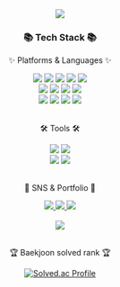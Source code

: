 <div align=center>
 	<img src="https://capsule-render.vercel.app/api?type=waving&color=auto&height=200&section=header&text=Hwangsongsong%20Github!&fontSize=70" />
</div>
<div align=center>
	<h3>📚 Tech Stack 📚</h3>
	<p>✨ Platforms & Languages ✨</p>
</div>
<div align="center">
	<img src="https://img.shields.io/badge/Java-007396?style=flat&logo=Conda-Forge&logoColor=white" />
	<img src="https://img.shields.io/badge/HTML5-E34F26?style=flat&logo=HTML5&logoColor=white" />
	<img src="https://img.shields.io/badge/CSS3-1572B6?style=flat&logo=CSS3&logoColor=white" />
	<img src="https://img.shields.io/badge/JavaScript-F7DF1E?style=flat&logo=JavaScript&logoColor=white" />
	<img src="https://img.shields.io/badge/jQuery-0769AD?style=flat&logo=jQuery&logoColor=white" />
	<br>
	<img src="https://img.shields.io/badge/TypeScript-3178C6?style=flat&logo=TypeScript&logoColor=white" />
	<img src="https://img.shields.io/badge/Bootstrap-7952B3?style=flat&logo=Bootstrap&logoColor=white" />
	<img src="https://img.shields.io/badge/Vue.js-4FC08D?style=flat&logo=Vue.js&logoColor=white" />
	<img src="https://img.shields.io/badge/React.js-61DAFB?style=flat&logo=React&logoColor=white" />
	<br>
	<img src="https://img.shields.io/badge/Node.js-339933?style=flat&logo=Node.js&logoColor=white" />
	<img src="https://img.shields.io/badge/MySQL-4479A1?style=flat&logo=MySQL&logoColor=white" />
	<img src="https://img.shields.io/badge/MongoDB-47A248?style=flat&logo=MongoDB&logoColor=white" />
	<img src="https://img.shields.io/badge/Next.js-000000?style=flat&logo=Next.js&logoColor=white" />
</div>
<br>
<div align=center>
	<p>🛠 Tools 🛠</p>
</div>
<div align=center>
	<img src="https://img.shields.io/badge/GitHub-181717?style=flat&logo=GitHub&logoColor=white" />
	<img src="https://img.shields.io/badge/IntelliJ%20IDEA-2A2A2A?style=flat&logo=IntellijIDEA&logoColor=white" />
  	<br>
	<img src="https://img.shields.io/badge/Eclipse%20IDE-2C2255?style=flat&logo=EclipseIDE&logoColor=white" />
	<img src="https://img.shields.io/badge/Visual%20Studio%20Code-007ACC?style=flat&logo=VisualStudioCode&logoColor=white" />
</div>
<br>
<div align=center>
	<p>🎨 SNS & Portfolio 🎨</p>
</div>
<div align=center>
	<a href="https://www.instagram.com/__injae/">
		<img src="https://img.shields.io/badge/Instagram-E4405F?style=flat&logo=Instagram&logoColor=white" />
	</a>
	<a href="mailto:ijhwang98@gmail.com">
		<img src="https://img.shields.io/badge/Mail-30B980?style=flat&logo=Gmail&logoColor=white" />
	</a>
	<a href="https://hwangsongsong.notion.site/2688dd13a9f44790891b6f84ae8b8062?v=53ad22d0682546739f9620e6ff81df1d">
		<img src="https://img.shields.io/badge/Notion-2E3340?style=flat&logo=Notion&logoColor=white" />
	</a>
	<br>
</div>
<div align=center>
	<br>
	<img src="https://github-readme-stats.vercel.app/api/top-langs/?username=hij2696&layout=compact">
	<br>
	<br>
<p>🏆 Baekjoon solved rank 🏆</p>
	
[![Solved.ac Profile](http://mazassumnida.wtf/api/v2/generate_badge?boj=hij2696)](https://solved.ac/hij2696)
</div>
